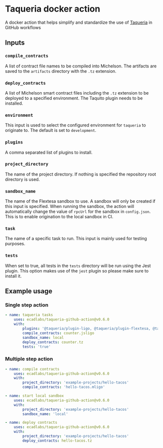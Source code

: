 # Taqueria docker action

A docker action that helps simplify and standardize the use of [Taqueria](https://taqueria.io/) in GitHub workflows

## Inputs

### `compile_contracts`

A list of contract file names to be compiled into Michelson. The artifacts are saved to the `artifacts` directory with the `.tz` extension.

### `deploy_contracts`

A list of Michelson smart contract files including the `.tz` extension to be deployed to a specified environment. The Taquito plugin needs to be installed.

### `environment`

This input is used to select the configured environment for `taqueria` to originate to. The default is set to `development`.


### `plugins`

A comma separated list of plugins to install.
### `project_directory`

The name of the project directory. If nothing is specified the repository root directory is used.

### `sandbox_name`

The name of the Flextesa sandbox to use. A sandbox will only be created if this input is specified. When running the sandbox, the action will automatically change the value of `rpcUrl` for the sandbox in `config.json`. This is to enable origination to the local sandbox in CI.

### `task`

The name of a specific task to run. This input is mainly used for testing purposes.

### `tests`

When set to true, all tests in the `tests` directory will be run using the Jest plugin. This option makes use of the `jest` plugin so please make sure to install it. 

## Example usage

### Single step action
```yaml
- name: taqueria tasks
    uses: ecadlabs/taqueria-github-action@v0.6.0
    with:
        plugins: '@taqueria/plugin-ligo, @taqueria/plugin-flextesa, @taqueria/plugin-taquito, @taqueria/plugin-jest'
        compile_contracts: counter.jsligo
        sandbox_name: local
        deploy_contracts: counter.tz
        tests: 'true'
```

### Multiple step action
```yaml
- name: compile contracts
    uses: ecadlabs/taqueria-github-action@v0.6.0
    with:
        project_directory: 'example-projects/hello-tacos'
        compile_contracts: 'hello-tacos.mligo'

- name: start local sandbox
    uses: ecadlabs/taqueria-github-action@v0.6.0
    with:
        project_directory: 'example-projects/hello-tacos'
        sandbox_name: 'local'

- name: deploy contracts
    uses: ecadlabs/taqueria-github-action@v0.6.0
    with:
        project_directory: 'example-projects/hello-tacos'
        deploy_contracts: hello-tacos.tz
```